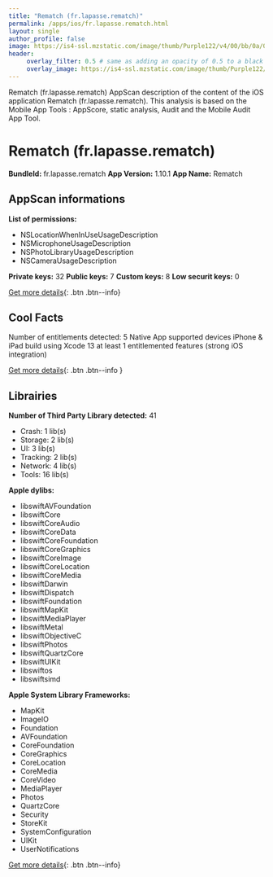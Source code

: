 ```yaml
---
title: "Rematch (fr.lapasse.rematch)"
permalink: /apps/ios/fr.lapasse.rematch.html
layout: single
author_profile: false
image: https://is4-ssl.mzstatic.com/image/thumb/Purple122/v4/00/bb/0a/00bb0a75-959a-f68e-347b-34fbc880d624/AppIcon-0-0-1x_U007emarketing-0-0-0-7-0-0-sRGB-0-0-0-GLES2_U002c0-512MB-85-220-0-0.png/512x512bb.jpg
header: 
     overlay_filter: 0.5 # same as adding an opacity of 0.5 to a black background
     overlay_image: https://is4-ssl.mzstatic.com/image/thumb/Purple122/v4/00/bb/0a/00bb0a75-959a-f68e-347b-34fbc880d624/AppIcon-0-0-1x_U007emarketing-0-0-0-7-0-0-sRGB-0-0-0-GLES2_U002c0-512MB-85-220-0-0.png/512x512bb.jpg
---
```

Rematch (fr.lapasse.rematch) AppScan description of the content of the iOS application Rematch (fr.lapasse.rematch). This analysis is based on the Mobile App Tools : AppScore, static analysis, Audit and the Mobile Audit App Tool.

# Rematch (fr.lapasse.rematch)

**BundleId:** fr.lapasse.rematch
**App Version:** 1.10.1
**App Name:** Rematch


## AppScan informations 

**List of permissions:** 
- NSLocationWhenInUseUsageDescription
- NSMicrophoneUsageDescription
- NSPhotoLibraryUsageDescription
- NSCameraUsageDescription
  
  
**Private keys:** 32
**Public keys:** 7
**Custom keys:** 8
**Low securit keys:** 0
  
[Get more details](/pricing.html){: .btn .btn--info}

## Cool Facts

Number of entitlements detected: 5
Native App
supported devices iPhone & iPad
build using Xcode 13
at least 1 entitlemented features (strong iOS integration)
  
[Get more details](/pricing.html){: .btn .btn--info }

## Librairies 
**Number of Third Party Library detected:** 41
- Crash: 1 lib(s)
- Storage: 2 lib(s)
- UI: 3 lib(s)
- Tracking: 2 lib(s)
- Network: 4 lib(s)
- Tools: 16 lib(s)


**Apple dylibs:**
- libswiftAVFoundation
- libswiftCore
- libswiftCoreAudio
- libswiftCoreData
- libswiftCoreFoundation
- libswiftCoreGraphics
- libswiftCoreImage
- libswiftCoreLocation
- libswiftCoreMedia
- libswiftDarwin
- libswiftDispatch
- libswiftFoundation
- libswiftMapKit
- libswiftMediaPlayer
- libswiftMetal
- libswiftObjectiveC
- libswiftPhotos
- libswiftQuartzCore
- libswiftUIKit
- libswiftos
- libswiftsimd


**Apple System Library Frameworks:**
- MapKit
- ImageIO
- Foundation
- AVFoundation
- CoreFoundation
- CoreGraphics
- CoreLocation
- CoreMedia
- CoreVideo
- MediaPlayer
- Photos
- QuartzCore
- Security
- StoreKit
- SystemConfiguration
- UIKit
- UserNotifications


  
[Get more details](/pricing.html){: .btn .btn--info}

